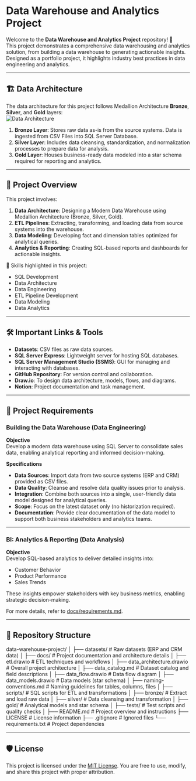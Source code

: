 # Data Warehouse and Analytics Project

Welcome to the **Data Warehouse and Analytics Project** repository! 🚀  
This project demonstrates a comprehensive data warehousing and analytics solution, from building a data warehouse to generating actionable insights. Designed as a portfolio project, it highlights industry best practices in data engineering and analytics.

---

## 🏗️ Data Architecture

The data architecture for this project follows Medallion Architecture **Bronze**, **Silver**, and **Gold** layers:  
![Data Architecture](docs/data_architecture.png)

1. **Bronze Layer**: Stores raw data as-is from the source systems. Data is ingested from CSV Files into SQL Server Database.  
2. **Silver Layer**: Includes data cleansing, standardization, and normalization processes to prepare data for analysis.  
3. **Gold Layer**: Houses business-ready data modeled into a star schema required for reporting and analytics.  

---

## 📖 Project Overview

This project involves:

1. **Data Architecture**: Designing a Modern Data Warehouse using Medallion Architecture (Bronze, Silver, Gold).  
2. **ETL Pipelines**: Extracting, transforming, and loading data from source systems into the warehouse.  
3. **Data Modeling**: Developing fact and dimension tables optimized for analytical queries.  
4. **Analytics & Reporting**: Creating SQL-based reports and dashboards for actionable insights.  

🎯 Skills highlighted in this project:
- SQL Development  
- Data Architecture  
- Data Engineering  
- ETL Pipeline Development  
- Data Modeling  
- Data Analytics  

---

## 🛠️ Important Links & Tools

- **Datasets**: CSV files as raw data sources.  
- **SQL Server Express**: Lightweight server for hosting SQL databases.  
- **SQL Server Management Studio (SSMS)**: GUI for managing and interacting with databases.  
- **GitHub Repository**: For version control and collaboration.  
- **Draw.io**: To design data architecture, models, flows, and diagrams.  
- **Notion**: Project documentation and task management.  

---

## 🚀 Project Requirements

### Building the Data Warehouse (Data Engineering)

**Objective**  
Develop a modern data warehouse using SQL Server to consolidate sales data, enabling analytical reporting and informed decision-making.  

**Specifications**  
- **Data Sources**: Import data from two source systems (ERP and CRM) provided as CSV files.  
- **Data Quality**: Cleanse and resolve data quality issues prior to analysis.  
- **Integration**: Combine both sources into a single, user-friendly data model designed for analytical queries.  
- **Scope**: Focus on the latest dataset only (no historization required).  
- **Documentation**: Provide clear documentation of the data model to support both business stakeholders and analytics teams.  

---

### BI: Analytics & Reporting (Data Analysis)

**Objective**  
Develop SQL-based analytics to deliver detailed insights into:  
- Customer Behavior  
- Product Performance  
- Sales Trends  

These insights empower stakeholders with key business metrics, enabling strategic decision-making.  

For more details, refer to [docs/requirements.md](docs/requirements.md).  

---

## 📂 Repository Structure

data-warehouse-project/
│
├── datasets/ # Raw datasets (ERP and CRM data)
│
├── docs/ # Project documentation and architecture details
│ ├── etl.drawio # ETL techniques and workflows
│ ├── data_architecture.drawio # Overall project architecture
│ ├── data_catalog.md # Dataset catalog and field descriptions
│ ├── data_flow.drawio # Data flow diagram
│ ├── data_models.drawio # Data models (star schema)
│ ├── naming-conventions.md # Naming guidelines for tables, columns, files
│
├── scripts/ # SQL scripts for ETL and transformations
│ ├── bronze/ # Extract and load raw data
│ ├── silver/ # Data cleansing and transformation
│ ├── gold/ # Analytical models and star schema
│
├── tests/ # Test scripts and quality checks
│
├── README.md # Project overview and instructions
├── LICENSE # License information
├── .gitignore # Ignored files
└── requirements.txt # Project dependencies


---

## 🛡️ License

This project is licensed under the [MIT License](LICENSE). You are free to use, modify, and share this project with proper attribution.

